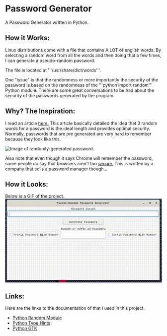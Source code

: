 # Password Generator 
A Password Generator written in Python. 

## How it Works: 
Linux distributions come with a file that contains A LOT of english words. By selecting a random word from all the words and then doing that a few times, I can generate a pseudo-random password.

The file is located at '''/usr/share/dict/words'''. 

One "issue" is that the randomness or more importantly the security of the password is based on the randomness of the '''python import random''' Python module. There are some great conversations to be had about the security of the passwords generated by the program. 

## Why? The Inspiration: 
I read an article [here.](https://www.ncsc.gov.uk/blog-post/the-logic-behind-three-random-words) This article basically detailed the idea that 3 random words for a password is the ideal length and provides optimal security. Normally, passwords that are pre generated are very hard to remember because they look like this. 

![Image of randomly-generated password.](https://i.pcmag.com/imagery/articles/0208Oq8I8emdjqU8ulGdzNT-5..v1648744458.png)

Also note that even though it says Chrome will remember the password, some people do say that browsers aren't too [secure.](https://blog.lastpass.com/2022/06/why-you-shouldnt-store-passwords-in-a-browser/) This is written by a company that sells a password manager though... 

## How it Looks:
Below is a GIF of the project.
![GIF of the project](assets/passwd.gif)

## Links: 
Here are the links to the documentation of that I used in this project. 
- [Python Random Module](https://docs.python.org/3/library/random.html)
- [Python Type Hints](https://docs.python.org/3/library/typing.html)
- [Python GTK](https://python-gtk-3-tutorial.readthedocs.io/en/latest/index.html)


